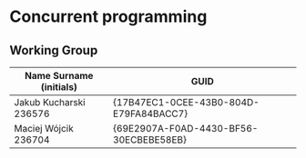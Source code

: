 # Concurrent programming

## Working Group

| Name Surname (initials) | GUID                                     |
| ----------------------- | ---------------------------------------- |
| Jakub Kucharski 236576  | {17B47EC1-0CEE-43B0-804D-E79FA84BACC7}   |
| Maciej Wójcik 236704    | {69E2907A-F0AD-4430-BF56-30ECBEBE58EB}   |
